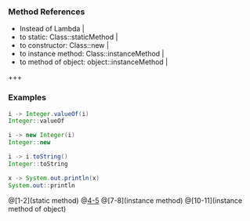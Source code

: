 ### Method References

- Instead of Lambda |
- to static: Class::staticMethod |
- to constructor: Class::new |
- to instance method: Class::instanceMethod |
- to method of object: object::instanceMethod |

+++

### Examples

```java
i -> Integer.valueOf(i)
Integer::valueOf

i -> new Integer(i)
Integer::new

i -> i.toString()
Integer::toString

x -> System.out.println(x)
System.out::println
```
@[1-2](static method)
@[4-5](constructor)
@[7-8](instance method)
@[10-11](instance method of object)
